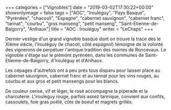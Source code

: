 +++
categories = ["Vignobles"]
date = "2019-03-02T17:30:22+00:00"
showonlyimage = false
tags = ["AOC", "Irouléguy", "Pays Basque", "Pyrénées", "chacouli", "Espagne", "cabernet sauvignon", "cabernet franc", "tannat", "courbu", "gros manseng", "petit manseng", "Saint-Etienne-de-Baïgorry", "Anlhaux"]
title = "AOC : Irouléguy"
writer = "LeChaps"
+++

Dernier vestige d'un grand vignoble basque dont on trouve la trace dès le XIème siècle, l'irouléguy (le chacoli, côté espagnol) témoigne de la volonté des vignerons de perpétuer l'antique tradition des moines de Roncevaux. Le vignoble s'étage sur le piémont pyrénéen, dans les communes de Saint-Etienne-de-Baïgorry, d'Irouléguy et d'Anlhaux.  

Les cépages d'autrefois ont à peu prés tous disparu pour laisser place au cabernet sauvignon, cabernet franc et au tannat pour les vins rouges, au courbu et aux gros et petit mansengs pour les blancs.  

De couleur cerise, vif et léger, le rosé accompagne la piperade et la charcuterie. L'irouleguy rouge, parfois assez tannique, convient aux confits, cassoulets, foie gras poêlé, côte de boeuf et magrets grillés.